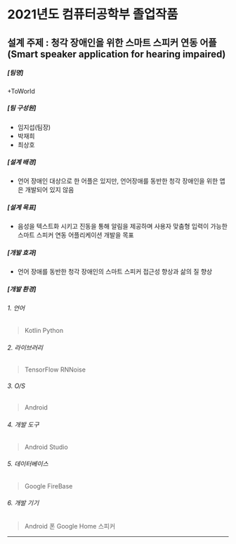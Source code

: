 # 2021년도 컴퓨터공학부 졸업작품
## 설계 주제 : 청각 장애인을 위한 스마트 스피커 연동 어플(Smart speaker application for hearing impaired)
##### [팀명]
  +ToWorld
##### [팀 구성원]
  + 임지섭(팀장)
  + 박재희
  + 최상호
##### [설계 배경]
  + 언어 장애인 대상으로 한 어플은 있지만, 언어장애를 동반한 청각 장애인을 위한 앱은 개발되어 있지 않음
##### [설계 목표]
  + 음성을 텍스트화 시키고 진동을 통해 알림을 제공하며 사용자 맞춤형 입력이 가능한 스마트 스피커 연동 어플리케이션 개발을 목표
##### [개발 효과]
  + 언어 장애를 동반한 청각 장애인의 스마트 스피커 접근성 향상과 삶의 질 향상
##### [개발 환경]
###### 1. 언어
> Kotlin
> Python
###### 2. 라이브러리
> TensorFlow
> RNNoise
###### 3. O/S
> Android
###### 4. 개발 도구
> Android Studio
###### 5. 데이터베이스
> Google FireBase
###### 6. 개발 기기
> Android 폰
> Google Home 스피커
-----------
